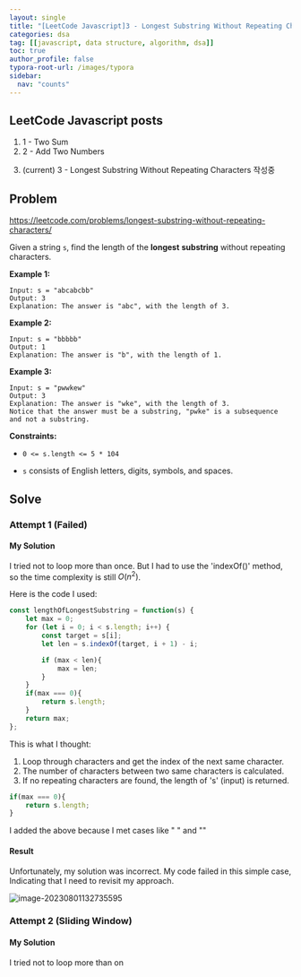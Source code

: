 ```yaml
---
layout: single
title: "[LeetCode Javascript]3 - Longest Substring Without Repeating Characters 작성중"
categories: dsa
tag: [[javascript, data structure, algorithm, dsa]]
toc: true
author_profile: false
typora-root-url: /images/typora
sidebar:
  nav: "counts"
---
```


<nav class="cods"><h2>LeetCode Javascript posts</h2><ol><li><a href="/dsa/2023-08-01-dsa_LeetCode_Javascript~1_-_Two_Sum"></a>1 - Two Sum</li><li><a href="/dsa/2023-08-01-dsa_LeetCode_Javascript~2_-_Add_Two_Numbers"></a>2 - Add Two Numbers</li><li><p>(current) 3 - Longest Substring Without Repeating Characters 작성중</p></li></ol></nav>

## Problem

https://leetcode.com/problems/longest-substring-without-repeating-characters/

Given a string `s`, find the length of the **longest** **substring** without repeating characters.

**Example 1:**

```
Input: s = "abcabcbb"
Output: 3
Explanation: The answer is "abc", with the length of 3.
```

**Example 2:**

```
Input: s = "bbbbb"
Output: 1
Explanation: The answer is "b", with the length of 1.
```

**Example 3:**

```
Input: s = "pwwkew"
Output: 3
Explanation: The answer is "wke", with the length of 3.
Notice that the answer must be a substring, "pwke" is a subsequence and not a substring.
```

**Constraints:**

- `0 <= s.length <= 5 * 104`

- `s` consists of English letters, digits, symbols, and spaces.

  

## Solve 

### Attempt 1 (Failed)

#### My Solution

I tried not to loop more than once. 
But I had to use the 'indexOf()' method, so the time complexity is still $O(n^2)$.

Here is the code I used:

```javascript
const lengthOfLongestSubstring = function(s) {
    let max = 0;
    for (let i = 0; i < s.length; i++) {
        const target = s[i];
        let len = s.indexOf(target, i + 1) - i;

        if (max < len){
            max = len;
        }
    }
    if(max === 0){
        return s.length;
    }
    return max;
};
```

This is what I thought:

1. Loop through characters and get the index of the next same character.
2. The number of characters between two same characters is calculated.
3. If no repeating characters are found, the length of 's' (input) is returned.

```javascript
if(max === 0){
    return s.length;
}
```

I added the above because I met cases like " " and ""



#### Result

Unfortunately, my solution was incorrect. 
My code failed in this simple case, Indicating that I need to revisit my approach.

![image-20230801132735595](/images/typora/images/typora/images/typoraimages/typora/image-20230801132735595.png)

### Attempt 2 (Sliding Window)

#### My Solution

I tried not to loop more than on